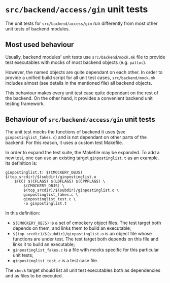 # `src/backend/access/gin` unit tests
The unit tests for `src/backend/access/gin` run differently from most other 
unit tests of backend modules.

## Most used behaviour
Usually, backend modules' unit tests use `src/backend/mock.mk` file to provide 
test executables with mocks of most backend objects (e.g. `palloc`).

However, the named objects are quite dependant on each other. In order to 
provide a unified build script for all unit test cases, `src/backend/mock.mk` 
includes almost (see details in the mentioned file) all backend objects.

This behaviour makes every unit test case quite dependant on the rest of the 
backend. On the other hand, it provides a convenient backend unit testing 
framework.


## Behaviour of `src/backend/access/gin` unit tests
The unit test mocks the functions of backend it uses (see 
`ginpostinglist_fakes.c`) and is not dependant on other parts of the backend. 
For this reason, it uses a custom test Makefile.

In order to expand the test suite, the Makefile may be expanded. To add a new 
test, one can use an existing target `ginpostinglist.t` as an example. Its 
definition is:
```
ginpostinglist.t: $(CMOCKERY_OBJS) $(top_srcdir)/$(subdir)/ginpostinglist.o
	$(CC) $(CFLAGS) $(LDFLAGS) $(CPPFLAGS) \
		$(CMOCKERY_OBJS) \
		$(top_srcdir)/$(subdir)/ginpostinglist.o \
		ginpostinglist_fakes.c \
		ginpostinglist_test.c \
		-o ginpostinglist.t
```
In this definition:
* `$(CMOCKERY_OBJS)` is a set of cmockery object files. The test target both 
depends on them, and links them to build an executable;
* `$(top_srcdir)/$(subdir)/ginpostinglist.o` is an object file whose functions 
are under test. The test target both depends on this file and links it to build 
an executable;
* `ginpostinglist_fakes.c` is a file with mocks specific for this particular 
unit tests;
* `ginpostinglist_test.c` is a test case file.

The `check` target should list all unit test executables both as dependencies 
and as files to be executed.
